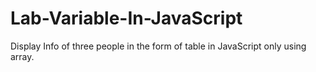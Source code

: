 # Lab-Variable-In-JavaScript
Display Info of three people in the form of table in JavaScript only using array.
